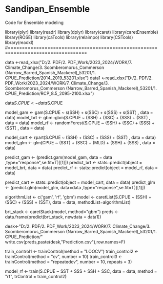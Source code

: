 # Sandipan_Ensemble
Code for Ensemble modeling

library(plyr)
library(readr)
library(dplyr)
library(caret)
library(caretEnsemble)
library(ROSE)
library(caTools)
library(relaimpo)
library(CSTools)
library(readxl)
#==================================================================================

data  <-read_xlsx("D:/2. PDF/2. PDF_Work/2023_2024/WORK/7. Climate_Change/3. Scomberomorus_Commerson (Narrow_Barred_Spanish_Mackerel)_53201/1. CPUE_Prediction/2014_2019_53201.xlsx")
data1  <-read_xlsx("D:/2. PDF/2. PDF_Work/2023_2024/WORK/7. Climate_Change/3. Scomberomorus_Commerson (Narrow_Barred_Spanish_Mackerel)_53201/1. CPUE_Prediction/RCP_8.5_2095-2100.xlsx")

data$S.CPUE <- data$S.CPUE

model_gam  <-  gam(S.CPUE      ~ s(SSH) + s(SSC) + s(SSS) + s(SST)           , data = data)
model_brt  <-  gbm::gbm(S.CPUE ~ (SSH)  + (SSC)  + (SSS)  + (SST)            , data = data)
model_rf   <-  randomForest(S.CPUE ~ (SSH)  + (SSC)  + (SSS)  + (SST)        , data = data)

model_cart <-  rpart(S.CPUE    ~ (SSH)  + (SSC)  + (SSS)  + (SST)            , data = data)
model_glm  <-  glm(CPUE      ~ (SST)  + (SSC)  + (MLD)  + (SSH)  + (SSS)     , data = data)



predict_gam  <- (predict.gam(model_gam, data = data ,type="response",se.fit=T)[[1]])
predict_brt  <- stats::predict(object = model_brt,  data = data)
predict_rf   <- stats::predict(object = model_rf,  data = data)

predict_cart <- stats::predict(object = model_cart, data = data)
predict_glm  <- (predict.glm(model_glm, data=data ,type="response",se.fit=T)[[1]])


algorithmList <- c('gam', 'rf', 'gbm')
model <- caretList(S.CPUE ~ (SSH) + (SSC) + (SSS) + (SST), data = data, methodList=algorithmList)


brt_stack <- caretStack(model, method="gbm")
preds <- data.frame(predict(brt_stack, newdata = data1))

desk<-"D:/2. PDF/2. PDF_Work/2023_2024/WORK/7. Climate_Change/3. Scomberomorus_Commerson (Narrow_Barred_Spanish_Mackerel)_53201/1. CPUE_Prediction/"
write.csv(preds,paste(desk,"Prediction.csv"),row.names=F)



train_control1 <- trainControl(method = "LOOCV")
train_control2 <- trainControl(method = "cv", number = 10)
train_control3 <- trainControl(method = "repeatedcv", number = 10, repeats = 3)

model_rf  <- train(S.CPUE ~ SST + SSS + SSH + SSC, data = data, method = "rf", trControl = train_control2)


